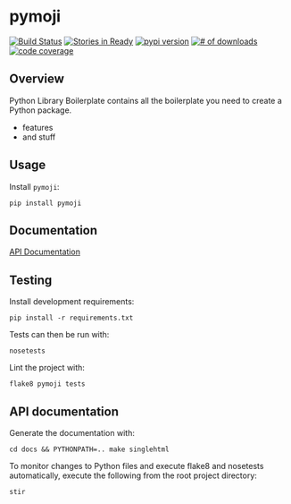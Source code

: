 # pymoji

[![Build Status](https://secure.travis-ci.org/michaeljoseph/pymoji.png)](http://travis-ci.org/michaeljoseph/pymoji)
[![Stories in Ready](https://badge.waffle.io/michaeljoseph/pymoji.png?label=ready)](https://waffle.io/michaeljoseph/pymoji) [![pypi version](https://badge.fury.io/py/pymoji.png)](http://badge.fury.io/py/pymoji)
[![# of downloads](https://pypip.in/d/pymoji/badge.png)](https://crate.io/packages/pymoji?version=latest)
[![code coverage](https://coveralls.io/repos/michaeljoseph/pymoji/badge.png?branch=master)](https://coveralls.io/r/michaeljoseph/pymoji?branch=master)

## Overview

Python Library Boilerplate contains all the boilerplate you need to create a Python package.

* features
* and stuff 

## Usage

Install `pymoji`:

    pip install pymoji

## Documentation

[API Documentation](http://pymoji.rtfd.org)

## Testing

Install development requirements:

    pip install -r requirements.txt

Tests can then be run with:

    nosetests

Lint the project with:

    flake8 pymoji tests

## API documentation

Generate the documentation with:

    cd docs && PYTHONPATH=.. make singlehtml

To monitor changes to Python files and execute flake8 and nosetests
automatically, execute the following from the root project directory:

    stir